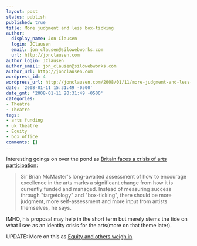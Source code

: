 ```yaml
---
layout: post
status: publish
published: true
title: More judgment and less box-ticking
author:
  display_name: Jon Clausen
  login: JClausen
  email: jon_clausen@silowebworks.com
  url: http://jonclausen.com
author_login: JClausen
author_email: jon_clausen@silowebworks.com
author_url: http://jonclausen.com
wordpress_id: 4
wordpress_url: http://jonclausen.com/2008/01/11/more-judgment-and-less-box-ticking/
date: '2008-01-11 15:31:49 -0500'
date_gmt: '2008-01-11 20:31:49 -0500'
categories:
- Theatre
- Theatre
tags:
- arts funding
- uk theatre
- Equity
- box office
comments: []
---
```

<p>Interesting goings on over the pond as <a href="http://arts.guardian.co.uk/art/news/story/0,,2238982,00.html">Britain faces a crisis of arts participation</a>:</p>
<blockquote><p>
Sir Brian McMaster's long-awaited assessment of how to encourage excellence in the arts marks a significant change from how it is currently funded and managed. Instead of measuring success through "targetology" and "box-ticking", there should be more judgment, more self-assessment and more input from artists themselves, he says.</p>
</blockquote>
<p>IMHO, his proposal may help in the short term but merely stems the tide on what I see as an identity crisis for the arts(more on that theme later).</p>
<p>UPDATE: More on this as <a href="http://blogs.guardian.co.uk/theatre/2008/01/arts_cuts_debate_continues_onl.html">Equity and others weigh in</a></p>
